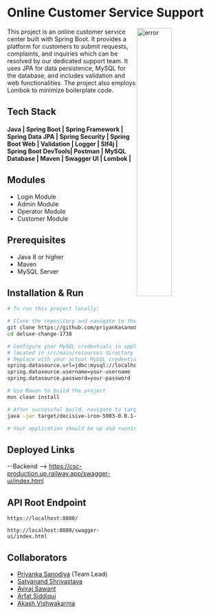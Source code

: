 

# Online Customer Service Support

<img
  align="right"
        width="40%"
        src="https://www.shiprocket.in/wp-content/uploads/2019/01/Customer-support-tools-1.jpg"
        alt="error"
      />
This project is an online customer service center built with Spring Boot. It provides a platform for customers to submit requests, complaints, and inquiries which can be resolved by our dedicated support team. It uses JPA for data persistence, MySQL for the database, and includes validation and web functionalities. The project also employs Lombok to minimize boilerplate code.


## Tech Stack

#### Java | Spring Boot | Spring Framework | Spring Data JPA | Spring Security | Spring Boot Web | Validation | Logger | Slf4j | Spring Boot DevTools| Postman | MySQL Database | Maven | Swagger UI | Lombok |
## Modules
- Login Module
- Admin Module
- Operator Module
- Customer Module

## Prerequisites

- Java 8 or higher
- Maven
- MySQL Server

## Installation & Run
```bash
# To run this project locally:

# Clone the repository and navigate to the directory
git clone https://github.com/priyankasanodiya14/deluxe-change-1738.git
cd deluxe-change-1738

# Configure your MySQL credentials in application.properties
# located in src/main/resources directory
# Replace with your actual MySQL credentials
spring.datasource.url=jdbc:mysql://localhost:3306/your-database-name
spring.datasource.username=your-username
spring.datasource.password=your-password

# Use Maven to build the project
mvn clean install

# After successful build, navigate to target directory and run the jar file
java -jar target/decisive-iron-5903-0.0.1-SNAPSHOT.jar

# Your application should be up and running at http://localhost:8080.
```
## Deployed Links
--Backend --> https://csc-production.up.railway.app/swagger-ui/index.html

## API Root Endpoint

```
https://localhost:8080/
```

```
http://localhost:8080/swagger-ui/index.html
```

## Collaborators

- [Priyanka Sanodiya](https://github.com/priyankasanodiya14) (Team Lead)
- [Satyanand Shrivastava](https://github.com/Satya2008)
- [Aviraj Sawant](https://github.com/Sawantaviraj2) 
- [Arfat Siddiqui](https://github.com/SiddiquiArfat) 
- [Akash Vishwakarma](https://github.com/akashvishwakarma27)



